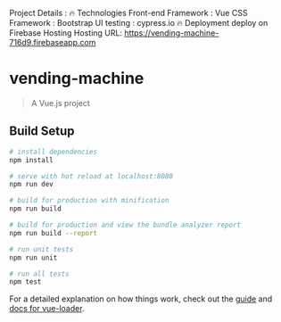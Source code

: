 Project Details :
🔥 Technologies
Front-end Framework : Vue
CSS Framework : Bootstrap
UI testing : cypress.io
🔥 Deployment
deploy on Firebase Hosting
Hosting URL: https://vending-machine-716d9.firebaseapp.com


# vending-machine

> A Vue.js project

## Build Setup

``` bash
# install dependencies
npm install

# serve with hot reload at localhost:8080
npm run dev

# build for production with minification
npm run build

# build for production and view the bundle analyzer report
npm run build --report

# run unit tests
npm run unit

# run all tests
npm test
```

For a detailed explanation on how things work, check out the [guide](http://vuejs-templates.github.io/webpack/) and [docs for vue-loader](http://vuejs.github.io/vue-loader).
